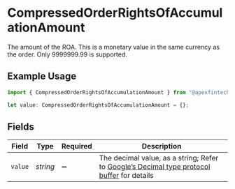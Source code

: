# CompressedOrderRightsOfAccumulationAmount

The amount of the ROA. This is a monetary value in the same currency as the order. Only 9999999.99 is supported.

## Example Usage

```typescript
import { CompressedOrderRightsOfAccumulationAmount } from "@apexfintechsolutions/ascend-sdk/models/components";

let value: CompressedOrderRightsOfAccumulationAmount = {};
```

## Fields

| Field                                                                                                                                                                                                              | Type                                                                                                                                                                                                               | Required                                                                                                                                                                                                           | Description                                                                                                                                                                                                        |
| ------------------------------------------------------------------------------------------------------------------------------------------------------------------------------------------------------------------ | ------------------------------------------------------------------------------------------------------------------------------------------------------------------------------------------------------------------ | ------------------------------------------------------------------------------------------------------------------------------------------------------------------------------------------------------------------ | ------------------------------------------------------------------------------------------------------------------------------------------------------------------------------------------------------------------ |
| `value`                                                                                                                                                                                                            | *string*                                                                                                                                                                                                           | :heavy_minus_sign:                                                                                                                                                                                                 | The decimal value, as a string; Refer to [Google’s Decimal type protocol buffer](https://github.com/googleapis/googleapis/blob/40203ca1880849480bbff7b8715491060bbccdf1/google/type/decimal.proto#L33) for details |